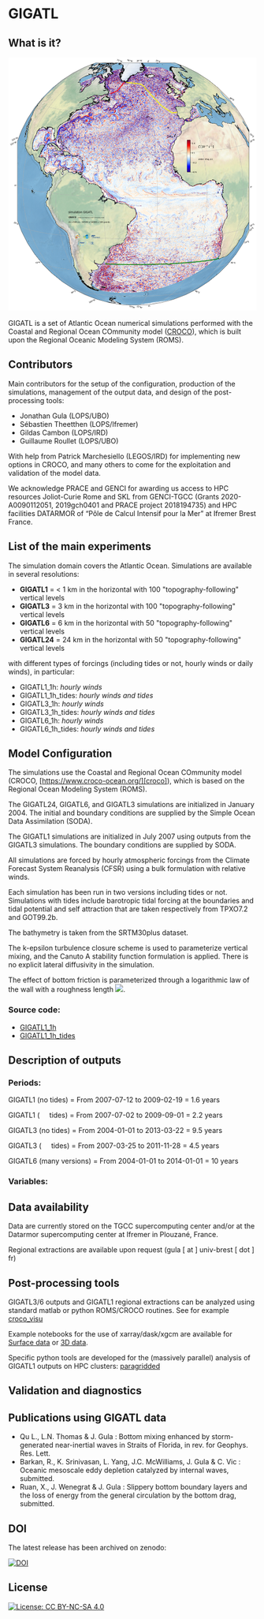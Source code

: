 # GIGATL

## What is it?

![image info](./Figures/gigatl1_1h_tides_surf_vrt38160_dpi100.png)

GIGATL is a set of Atlantic Ocean numerical simulations performed with the Coastal and Regional Ocean COmmunity model ([CROCO](https://www.croco-ocean.org/)), which is built upon the Regional Oceanic Modeling System (ROMS).


## Contributors

Main contributors for the setup of the configuration, production of the simulations, management of the output data, and design of the post-processing tools:

 - Jonathan Gula (LOPS/UBO)
 - Sébastien Theetthen (LOPS/Ifremer)
 - Gildas Cambon (LOPS/IRD)
 - Guillaume Roullet (LOPS/UBO)

With help from Patrick Marchesiello (LEGOS/IRD) for implementing new options in CROCO, and many others to come for the exploitation and validation of the model data.

We acknowledge PRACE and GENCI for awarding us access to HPC resources Joliot-Curie Rome and SKL from GENCI-TGCC (Grants 2020-A0090112051, 2019gch0401 and PRACE project 2018194735) and HPC facilities DATARMOR of “Pôle de Calcul Intensif pour la Mer” at Ifremer Brest France. 


## List of the main experiments

The simulation domain covers the Atlantic Ocean. Simulations are available in several resolutions:

 - **GIGATL1** =  < 1 km in the horizontal with 100 "topography-following" vertical levels
 - **GIGATL3** = 3 km in the horizontal with 100 "topography-following" vertical levels
 - **GIGATL6** = 6 km in the horizontal with 50 "topography-following" vertical levels
 - **GIGATL24** = 24 km in the horizontal with 50 "topography-following" vertical levels

with different types of forcings (including tides or not, hourly winds or daily winds), in particular:


 - GIGATL1_1h: *hourly winds*
 - GIGATL1_1h\_tides: *hourly winds and tides*
 - GIGATL3_1h: *hourly winds*
 - GIGATL3_1h\_tides: *hourly winds and tides*
 - GIGATL6_1h: *hourly winds*
 - GIGATL6_1h\_tides: *hourly winds and tides*


## Model Configuration

The simulations use the Coastal and Regional Ocean COmmunity model (CROCO, [https://www.croco-ocean.org/][croco]), which is based on the Regional Ocean Modeling System (ROMS).

  [croco]: https://www.croco-ocean.org/
  
The GIGATL24, GIGATL6, and GIGATL3 simulations are initialized in January 2004. The initial and boundary conditions are supplied by the Simple Ocean Data Assimilation (SODA). 

The GIGATL1 simulations are initialized in July 2007 using outputs from the GIGATL3 simulations. The boundary conditions are supplied by SODA. 

All simulations are forced by hourly atmospheric forcings from the Climate Forecast System Reanalysis (CFSR) using a bulk formulation with relative winds.

Each simulation has been run in two versions including tides or not. Simulations with tides include barotropic tidal forcing at the boundaries and tidal potential and self attraction that are taken respectively from TPXO7.2 and GOT99.2b. 

The bathymetry is taken from the SRTM30plus dataset. 

The k-epsilon turbulence closure scheme is used to parameterize vertical mixing, and the Canuto A stability function formulation is applied. There is no explicit lateral diffusivity in the simulation. 

The effect of bottom friction is parameterized through a logarithmic law of the wall with a roughness length <img src="https://latex.codecogs.com/gif.latex?Z_0 = 0.01 \text { m } " />.

### Source code:

 - [GIGATL1_1h][sc00]
 - [GIGATL1_1h\_tides][sc01]
 
  [sc00]: ./Code/GIGATL1_1h
  [sc01]: ./Code/GIGATL1_1h_tides
  

 
## Description of outputs

### Periods:

GIGATL1 (no tides) = From 2007-07-12  to 2009-02-19       = 1.6 years

GIGATL1 ( &nbsp; &nbsp; tides) = From 2007-07-02  to 2009-09-01       = 2.2 years

GIGATL3 (no tides) = From 2004-01-01 to 2013-03-22         = 9.5 years

GIGATL3 ( &nbsp; &nbsp; tides) = From 2007-03-25 to 2011-11-28         = 4.5 years

GIGATL6 (many versions) = From 2004-01-01 to 2014-01-01 = 10 years


### Variables:



## Data availability

Data are currently stored on the TGCC supercomputing center and/or at the Datarmor supercomputing center at Ifremer in Plouzané, France.

Regional extractions are available upon request (gula [ at ] univ-brest [ dot ] fr)

## Post-processing tools


GIGATL3/6 outputs and GIGATL1 regional extractions can be analyzed using standard matlab or python ROMS/CROCO routines. See for example [croco_visu][tools0]

  [tools0]: https://croco-ocean.gitlabpages.inria.fr/croco_doc/tutos/tutos.14.visu.python.html#
  
Example notebooks for the use of xarray/dask/xgcm are available for [Surface data][notebook_0] or [3D data][notebook_1].


  [notebook_0]: ./notebooks/croco_surf_example_xgcm.ipynb
  [notebook_1]: ./notebooks/croco_3d_example_xgcm.ipynb

Specific python tools are developed for the (massively parallel) analysis of GIGATL1 outputs on HPC clusters: [paragridded][tools1]

  [tools1]: https://github.com/pvthinker/paragridded

## Validation and diagnostics


## Publications using GIGATL data

- Qu L., L.N. Thomas & J. Gula : Bottom mixing enhanced by storm-generated near-inertial waves in Straits of Florida, in rev. for Geophys. Res. Lett.
- Barkan, R., K. Srinivasan, L. Yang, J.C. McWilliams, J. Gula & C. Vic : Oceanic mesoscale eddy depletion catalyzed by internal waves, submitted.
- Ruan, X., J. Wenegrat & J. Gula : Slippery bottom boundary layers and the loss of energy from the general circulation by the bottom drag, submitted.

## DOI

The latest release has been archived on zenodo:

[![DOI](https://zenodo.org/badge/DOI/10.5281/zenodo.4948523.svg)](https://doi.org/10.5281/zenodo.4948523)



## License

[![License: CC BY-NC-SA 4.0](https://img.shields.io/badge/License-CC%20BY--NC--SA%204.0-lightgrey.svg)](http://creativecommons.org/licenses/by-nc-sa/4.0/)
